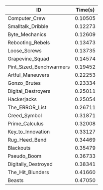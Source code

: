 |ID|Time(s)|
|-|-|
|Computer_Crew|0.10505|
|Smalltalk_Dribble|0.12273|
|Byte_Mechanics|0.12609|
|Rebooting_Rebels|0.13473|
|Loose_Screws|0.13735|
|Grapevine_Squad|0.14574|
|Pint_Sized_Benchwarmers|0.19452|
|Artful_Maneuvers|0.22253|
|Gonzo_Brutes|0.23334|
|Digital_Destroyers|0.25011|
|Hackerjacks|0.25054|
|The_ERROR_List|0.26711|
|Creed_Symbol|0.31871|
|Prime_Calculus|0.32008|
|Key_to_Innovation|0.33127|
|Rug_Heed_Bend|0.34469|
|Blackouts|0.35479|
|Pseudo_Boom|0.36733|
|Digitally_Destroyed|0.38341|
|The_Hit_Blunders|0.41660|
|Beasts|0.47050|
